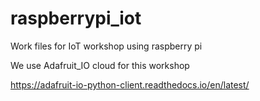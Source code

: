 # raspberrypi_iot

Work files for IoT workshop using raspberry pi

We use Adafruit_IO cloud for this workshop

https://adafruit-io-python-client.readthedocs.io/en/latest/
